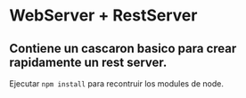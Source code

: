 # WebServer + RestServer
## Contiene un cascaron basico para crear rapidamente un rest server.


Ejecutar ```npm install``` para recontruir los modules de node.